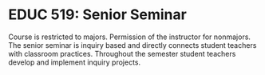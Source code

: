 # EDUC 519: Senior Seminar

Course is restricted to majors. Permission of the instructor for nonmajors. The senior seminar is inquiry based and directly connects student teachers with classroom practices. Throughout the semester student teachers develop and implement inquiry projects.